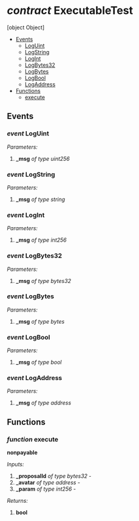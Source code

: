 # *contract* ExecutableTest
[object Object]

- [Events](#events)
    - [LogUint](#event-loguint)
    - [LogString](#event-logstring)
    - [LogInt](#event-logint)
    - [LogBytes32](#event-logbytes32)
    - [LogBytes](#event-logbytes)
    - [LogBool](#event-logbool)
    - [LogAddress](#event-logaddress)
- [Functions](#functions)
    - [execute](#function-execute)

## Events
### *event* LogUint
*Parameters:*
1. **_msg** *of type uint256*

### *event* LogString
*Parameters:*
1. **_msg** *of type string*

### *event* LogInt
*Parameters:*
1. **_msg** *of type int256*

### *event* LogBytes32
*Parameters:*
1. **_msg** *of type bytes32*

### *event* LogBytes
*Parameters:*
1. **_msg** *of type bytes*

### *event* LogBool
*Parameters:*
1. **_msg** *of type bool*

### *event* LogAddress
*Parameters:*
1. **_msg** *of type address*

## Functions
### *function* execute
**nonpayable**

*Inputs:*
1. **_proposalId** *of type bytes32* - 
2. **_avatar** *of type address* - 
3. **_param** *of type int256* - 

*Returns:*
1. **bool**

